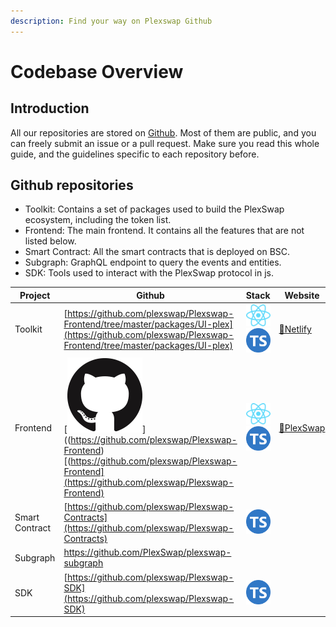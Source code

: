 ```yaml
---
description: Find your way on Plexswap Github
---
```


# Codebase Overview

## Introduction

All our repositories are stored on [Github](https://github.com/PlexSwap). Most of them are public, and you can freely submit an issue or a pull request. Make sure you read this whole guide, and the guidelines specific to each repository before.

## Github repositories

* Toolkit: Contains a set of packages used to build the PlexSwap ecosystem, including the token list.
* Frontend: The main frontend. It contains all the features that are not listed below.
* Smart Contract: All the smart contracts that is deployed on BSC.
* Subgraph: GraphQL endpoint to query the events and entities.
* SDK: Tools used to interact with the PlexSwap protocol in js.

| Project        | Github                                                                                                                                                                                                                                    | Stack                                                                                                                                                                                                                                                                    | Website                                            |
| -------------- | ----------------------------------------------------------------------------------------------------------------------------------------------------------------------------------------------------------------------------------------- | ------------------------------------------------------------------------------------------------------------------------------------------------------------------------------------------------------------------------------------------------------------------------ | -------------------------------------------------- |
| Toolkit        | [https://github.com/plexswap/Plexswap-Frontend/tree/master/packages/UI-plex](https://github.com/plexswap/Plexswap-Frontend/tree/master/packages/UI-plex)                                                                                  | <img src="../../.gitbook/assets/download.svg" alt="" data-size="line"><img src="../../.gitbook/assets/ts-logo-round-128.svg" alt="" data-size="line">                                                                                                                    | [🔗Netlify](https://PlexSwap-uikit.netlify.app) |
| Frontend       | [<img src="../../.gitbook/assets/GitHub-Mark-120px-plus.png" alt="" data-size="line">]((https://github.com/plexswap/Plexswap-Frontend)[(https://github.com/plexswap/Plexswap-Frontend](https://github.com/plexswap/Plexswap-Frontend) | <img src="../../.gitbook/assets/download.svg" alt="" data-size="line"><img src="../../.gitbook/assets/ts-logo-round-128.svg" alt="" data-size="line">                                                                                                                    | [🔗PlexSwap](https://swap.plexfinance.us)       |
| Smart Contract | [https://github.com/plexswap/Plexswap-Contracts](https://github.com/plexswap/Plexswap-Contracts)                                                                                                                          | <img src="https://ludu-assets.s3.amazonaws.com/lesson-icons/26/OS6xpcvmIL6y0G3ZQW99" alt="" data-size="line"><img src="https://hardhat.org/apple-touch-icon.png" alt="" data-size="line"><img src="../../.gitbook/assets/ts-logo-round-128.svg" alt="" data-size="line"> |                                                    |
| Subgraph       | [https://github.com/PlexSwap/plexswap-subgraph ](https://github.com/PlexSwap/plexswap-subgraph)                                                                                                                                       | <img src="https://upload.wikimedia.org/wikipedia/commons/thumb/1/17/GraphQL_Logo.svg/1200px-GraphQL_Logo.svg.png" alt="" data-size="line">                                                                                                                               |                                                    |
| SDK            | [https://github.com/plexswap/Plexswap-SDK](https://github.com/plexswap/Plexswap-SDK)                                                                                                                                        | <img src="../../.gitbook/assets/ts-logo-round-128.svg" alt="" data-size="line">                                                                                                                                                                                          |                                                    |

